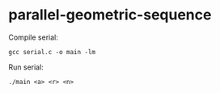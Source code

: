 # parallel-geometric-sequence

Compile serial:

    gcc serial.c -o main -lm

Run serial:

    ./main <a> <r> <n>